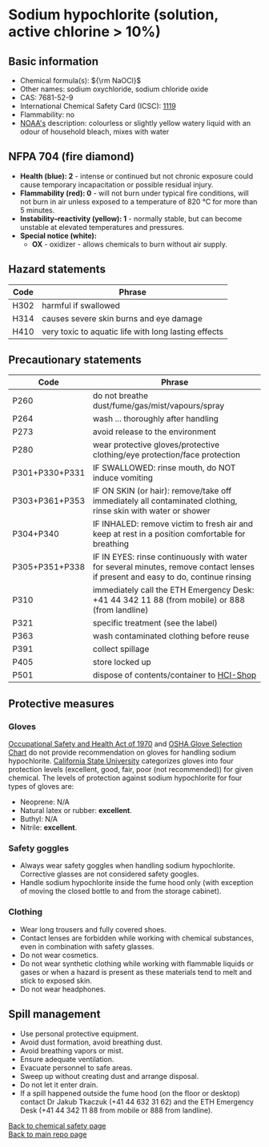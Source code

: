 # Sodium hypochlorite (solution, active chlorine > 10%)

## Basic information
- Chemical formula(s): ${\rm NaOCl}$
- Other names: sodium oxychloride, sodium chloride oxide
- CAS: 7681-52-9
- International Chemical Safety Card (ICSC): [1119](https://inchem.org/documents/icsc/icsc/eics1119.htm)
- Flammability: no
- [NOAA's](https://cameochemicals.noaa.gov/chemical/4503) description: colourless or slightly yellow watery liquid with an odour of household bleach, mixes with water

## NFPA 704 (fire diamond)
- **Health (blue): 2** - intense or continued but not chronic exposure could cause temporary incapacitation or possible residual injury.
- **Flammability (red): 0** - will not burn under typical fire conditions, will not burn in air unless exposed to a temperature of 820 °C for more than 5 minutes.
- **Instability–reactivity (yellow): 1** - normally stable, but can become unstable at elevated temperatures and pressures.
- **Special notice (white):**
	- **OX** - oxidizer - allows chemicals to burn without air supply.

## Hazard statements
| Code | Phrase                                               |
| ---- | ---------------------------------------------------- |
| H302 | harmful if swallowed                                 |
| H314 | causes severe skin burns and eye damage              |
| H410 | very toxic to aquatic life with long lasting effects |

## Precautionary statements
| Code           | Phrase                                                                                                                           |
| -------------- | -------------------------------------------------------------------------------------------------------------------------------- |
| P260           | do not breathe dust/fume/gas/mist/vapours/spray                                                                                  |
| P264           | wash ... thoroughly after handling                                                                                               |
| P273           | avoid release to the environment                                                                                                 |
| P280           | wear protective gloves/protective clothing/eye protection/face protection                                                        |
| P301+P330+P331 | IF SWALLOWED: rinse mouth, do NOT induce vomiting                                                                                |
| P303+P361+P353 | IF ON SKIN (or hair): remove/take off immediately all contaminated clothing, rinse skin with water or shower                     |
| P304+P340      | IF INHALED: remove victim to fresh air and keep at rest in a position comfortable for breathing                                  |
| P305+P351+P338 | IF IN EYES: rinse continuously with water for several minutes, remove contact lenses if present and easy to do, continue rinsing |
| P310           | immediately call the ETH Emergency Desk: +41 44 342 11 88 (from mobile) or 888 (from landline)                                   |
| P321           | specific treatment (see the label)                                                                                               |
| P363           | wash contaminated clothing before reuse                                                                                          |
| P391           | collect spillage                                                                                                                 |
| P405           | store locked up                                                                                                                  |
| P501           | dispose of contents/container to [HCI-Shop](https://hci-shop.ethz.ch/en/)                                                        |

## Protective measures

### Gloves
[Occupational Safety and Health Act of 1970](https://www.osha.gov/sites/default/files/publications/osha3151.pdf) and [OSHA Glove Selection Chart](https://safety.fsu.edu/safety_manual/OSHA%20Glove%20Selection%20Chart.pdf) do not provide recommendation on gloves for handling sodium hypochlorite. [California State University](https://web.csulb.edu/colleges/cnsm/safety/documents/gloves.htm) categorizes gloves into four protection levels (excellent, good, fair, poor (not recommended)) for given chemical. The levels of protection against sodium hypochlorite for four types of gloves are:

- Neoprene: N/A
- Natural latex or rubber: **excellent**.
- Buthyl: N/A
- Nitrile: **excellent**.

### Safety goggles
- Always wear safety goggles when handling sodium hypochlorite. Corrective glasses are not considered safety googles.
- Handle sodium hypochlorite inside the fume hood only (with exception of moving the closed bottle to and from the storage cabinet).

### Clothing
- Wear long trousers and fully covered shoes.
- Contact lenses are forbidden while working with chemical substances, even in combination with safety glasses.
- Do not wear cosmetics.
- Do not wear synthetic clothing while working with flammable liquids or gases or when a hazard is present as these materials tend to melt and stick to exposed skin.
- Do not wear headphones.

## Spill management
- Use personal protective equipment.
- Avoid dust formation, avoid breathing dust.
- Avoid breathing vapors or mist.
- Ensure adequate ventilation.
- Evacuate personnel to safe areas.
- Sweep up without creating dust and arrange disposal.
- Do not let it enter drain.
- If a spill happened outside the fume hood (on the floor or desktop) contact Dr Jakub Tkaczuk (+41 44 632 31 62) and the ETH Emergency Desk (+41 44 342 11 88 from mobile or 888 from landline).

[Back to chemical safety page](https://github.com/Global-Health-Engineering/group-safety/tree/main/02-chemical-safety)  
[Back to main repo page](https://github.com/Global-Health-Engineering/group-safety)
